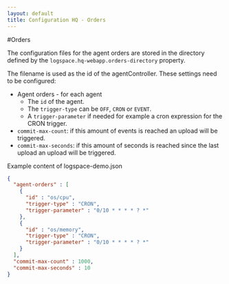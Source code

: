 ```yaml
---
layout: default
title: Configuration HQ - Orders
---
```


#Orders

The configuration files for the agent orders are stored in the directory defined by the `logspace.hq-webapp.orders-directory` property.

The filename is used as the id of the agentController. These settings need to be configured:

  - Agent orders - for each agent
    - The `id` of the agent.
    - The `trigger-type` can be `OFF`, `CRON` or `EVENT`.
    - A `trigger-parameter` if needed for example a cron expression for the CRON trigger.
  - `commit-max-count`: if this amount of events is reached an upload will be triggered.
  - `commit-max-seconds`: if this amount of seconds is reached since the last upload an upload will be triggered.

Example content of logspace-demo.json

```json
{
  "agent-orders" : [
    {
      "id" : "os/cpu",
      "trigger-type" : "CRON",
      "trigger-parameter" : "0/10 * * * * ? *"
    },
    {
      "id" : "os/memory",
      "trigger-type" : "CRON",
      "trigger-parameter" : "0/10 * * * * ? *"
    }
  ],
  "commit-max-count" : 1000,
  "commit-max-seconds" : 10
}
```

